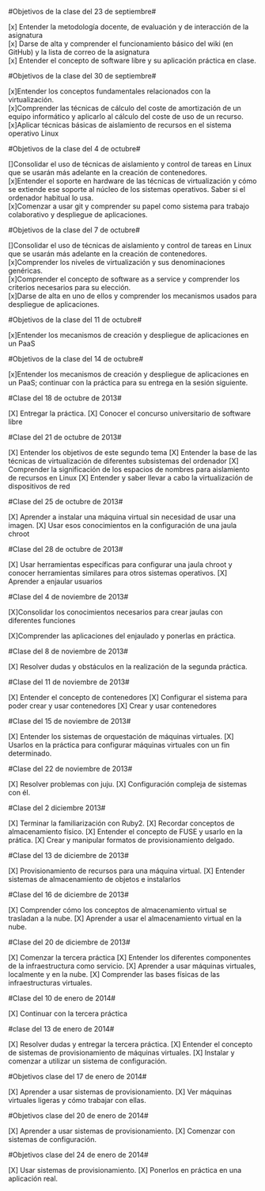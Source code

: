 #Objetivos de la clase del 23 de septiembre#

[x] Entender la metodología docente, de evaluación y de interacción de la asignatura
<br>
[x] Darse de alta y comprender el funcionamiento básico del wiki (en GitHub) y la lista de correo de la asignatura
<br>
[x] Entender el concepto de software libre y su aplicación práctica en clase.

#Objetivos de la clase del 30 de septiembre#

[x]Entender los conceptos fundamentales relacionados con la virtualización.
<br>
[x]Comprender las técnicas de cálculo del coste de amortización de un equipo informático y aplicarlo al cálculo del coste de uso de un recurso.
<br>
[x]Aplicar técnicas básicas de aislamiento de recursos en el sistema operativo Linux

#Objetivos de la clase del 4 de octubre#

[]Consolidar el uso de técnicas de aislamiento y control de tareas en Linux que se usarán más adelante en la creación de contenedores.
<br>
[x]Entender el soporte en hardware de las técnicas de virtualización y cómo se extiende ese soporte al núcleo de los sistemas operativos. Saber si el ordenador habitual lo usa.
<br>
[x]Comenzar a usar git y comprender su papel como sistema para trabajo colaborativo y despliegue de aplicaciones.

#Objetivos de la clase del 7 de octubre#

[]Consolidar el uso de técnicas de aislamiento y control de tareas en Linux que se usarán más adelante en la creación de contenedores.
<br>
[x]Comprender los niveles de virtualización y sus denominaciones genéricas.
<br>
[x]Comprender el concepto de software as a service y comprender los criterios necesarios para su elección.
<br>
[x]Darse de alta en uno de ellos y comprender los mecanismos usados para despliegue de aplicaciones.

#Objetivos de la clase del 11 de octubre#

[x]Entender los mecanismos de creación y despliegue de aplicaciones en un PaaS

#Objetivos de la clase del 14 de octubre#

[x]Entender los mecanismos de creación y despliegue de aplicaciones en un PaaS; continuar con la práctica para su entrega en la sesión siguiente.

#Clase del 18 de octubre de 2013#

[X] Entregar la práctica.
[X] Conocer el concurso universitario de software libre

#Clase del 21 de octubre de 2013#

[X] Entender los objetivos de este segundo tema
[X] Entender la base de las técnicas de virtualización de diferentes subsistemas del ordenador
[X] Comprender la significación de los espacios de nombres para aislamiento de recursos en Linux
[X] Entender y saber llevar a cabo la virtualización de dispositivos de red

#Clase del 25 de octubre de 2013#

[X] Aprender a instalar una máquina virtual sin necesidad de usar una imagen.
[X] Usar esos conocimientos en la configuración de una jaula chroot

#Clase del 28 de octubre de 2013#

[X] Usar herramientas específicas para configurar una jaula chroot y conocer herramientas similares para otros sistemas operativos.
[X] Aprender a enjaular usuarios

#Clase del 4 de noviembre de 2013#

[X]Consolidar los conocimientos necesarios para crear jaulas con diferentes funciones

[X]Comprender las aplicaciones del enjaulado y ponerlas en práctica.

#Clase del 8 de noviembre de 2013#

[X] Resolver dudas y obstáculos en la realización de la segunda práctica.

#Clase del 11 de noviembre de 2013#

[X] Entender el concepto de contenedores
[X] Configurar el sistema para poder crear y usar contenedores
[X] Crear y usar contenedores

#Clase del 15 de noviembre de 2013#

[X] Entender los sistemas de orquestación de máquinas virtuales.
[X] Usarlos en la práctica para configurar máquinas virtuales con un fin determinado.

#Clase del 22 de noviembre de 2013#

[X] Resolver problemas con juju.
[X] Configuración compleja de sistemas con él.

#Clase del 2 diciembre 2013#

[X] Terminar la familiarización con Ruby2.
[X] Recordar conceptos de almacenamiento físico.
[X] Entender el concepto de FUSE y usarlo en la prática.
[X] Crear y manipular formatos de provisionamiento delgado.

#Clase del 13 de diciembre de 2013#

[X] Provisionamiento de recursos para una máquina virtual.
[X] Entender sistemas de almacenamiento de objetos e instalarlos

#Clase del 16 de diciembre de 2013#

[X] Comprender cómo los conceptos de almacenamiento virtual se trasladan a la nube.
[X] Aprender a usar el almacenamiento virtual en la nube.

#Clase del 20 de diciembre de 2013#

[X] Comenzar la tercera práctica
[X] Entender los diferentes componentes de la infraestructura como servicio.
[X] Aprender a usar máquinas virtuales, localmente y en la nube.
[X] Comprender las bases físicas de las infraestructuras virtuales.

#Clase del 10 de enero de 2014#

[X] Continuar con la tercera práctica

#clase del 13 de enero de 2014#

[X] Resolver dudas y entregar la tercera práctica.
[X] Entender el concepto de sistemas de provisionamiento de máquinas virtuales.
[X] Instalar y comenzar a utilizar un sistema de configuración.

#Objetivos clase del 17 de enero de 2014#

[X] Aprender a usar sistemas de provisionamiento.
[X] Ver máquinas virtuales ligeras y cómo trabajar con ellas.

#Objetivos clase del 20 de enero de 2014#

[X] Aprender a usar sistemas de provisionamiento.
[X] Comenzar con sistemas de configuración.

#Objetivos clase del 24 de enero de 2014#

[X] Usar sistemas de provisionamiento.
[X] Ponerlos en práctica en una aplicación real.
